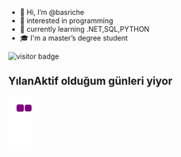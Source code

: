 - 👋 Hi, I’m @basriche
- 👀 interested in programming
- 🌱 currently learning  .NET,SQL,PYTHON
- :mortar_board: I'm a master’s degree student




![visitor badge](https://visitor-badge.glitch.me/badge?page_id=basri07.visitor-badge&left_color=red&right_color=green) 
## YılanAktif olduğum günleri yiyor
![snake gif](https://github.com/basri07/basri07/blob/output/github-contribution-grid-snake.gif)
